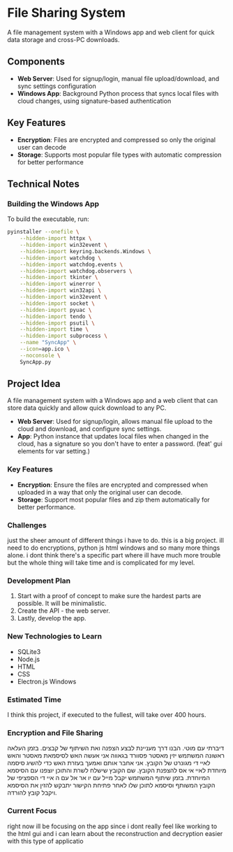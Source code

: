 # File Sharing System

A file management system with a Windows app and web client for quick data storage and cross-PC downloads.

## Components

- **Web Server**: Used for signup/login, manual file upload/download, and sync settings configuration
- **Windows App**: Background Python process that syncs local files with cloud changes, using signature-based authentication

## Key Features

- **Encryption**: Files are encrypted and compressed so only the original user can decode
- **Storage**: Supports most popular file types with automatic compression for better performance

## Technical Notes

### Building the Windows App

To build the executable, run:

```bash
pyinstaller --onefile \
    --hidden-import httpx \
    --hidden-import win32event \
    --hidden-import keyring.backends.Windows \
    --hidden-import watchdog \
    --hidden-import watchdog.events \
    --hidden-import watchdog.observers \
    --hidden-import tkinter \
    --hidden-import winerror \
    --hidden-import win32api \
    --hidden-import win32event \
    --hidden-import socket \
    --hidden-import pyuac \
    --hidden-import tendo \
    --hidden-import psutil \
    --hidden-import time \
    --hidden-import subprocess \
    --name "SyncApp" \
    --icon=app.ico \
    --noconsole \
    SyncApp.py
```

## Project Idea

A file management system with a Windows app and a web client that can store data quickly and allow quick download to any PC.

- **Web Server**: Used for signup/login, allows manual file upload to the cloud and download, and configure sync settings.
- **App**: Python instance that updates local files when changed in the cloud, has a signature so you don't have to enter a password. (feat' gui elements for var setting.)

### Key Features

- **Encryption**: Ensure the files are encrypted and compressed when uploaded in a way that only the original user can decode.
- **Storage**: Support most popular files and zip them automatically for better performance.

### Challenges

just the sheer amount of different things i have to do. this is a big project. ill need to do encryptions, python js html windows and so many more things alone. 
i dont think there's a specific part where ill have much more trouble but the whole thing will take time and is complicated for my level.

### Development Plan

1. Start with a proof of concept to make sure the hardest parts are possible. It will be minimalistic.
2. Create the API - the web server.
3. Lastly, develop the app.

### New Technologies to Learn

- SQLite3
- Node.js
- HTML
- CSS
- Electron.js Windows

### Estimated Time

I think this project, if executed to the fullest, will take over 400 hours.

### Encryption and File Sharing

דיברתי עם מוטי. הבנו דרך מעניינת לבצע הצפנה ואת השיתוף של קבצים.
בזמן העלאה ראשונה המשתמש יזין מאסטר פסוורד בגאווה אני אעשה האש לסיסמאת מאסטר והאש לאיי די מגונרט של הקובץ. אני אחבר אותם ואמעך בעזרת האש כדי להשיג סיסמה מיוחדת לאיי אי אס להצפנת הקובץ. שם הקובץ שישלח לשרת והתוכן יוצפנו עם הסיסמא המיוחדת.
בזמן שיתוף המשתמש יקבל מייל עם יו אר אל עם ה איי די הספציפי של הקובץ המשותף וסיסמא לתוכן שלו לאחר פתיחת הקישור יתבקש להזין את הסיסמא ויקבל קובץ להורדה.

### Current Focus

right now ill be focusing on the app since i dont really feel like working to the html gui and i can learn about the reconstruction 
and decryption easier with this type of applicatio
